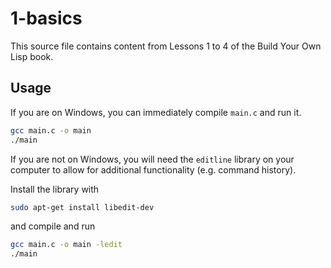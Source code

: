 # 1-basics

This source file contains content from Lessons 1 to 4 of the Build Your Own Lisp book.

## Usage

If you are on Windows, you can immediately compile `main.c` and run it.
```bash
gcc main.c -o main
./main
```

If you are not on Windows, you will need the `editline` library on your computer to allow for additional functionality (e.g. command history).

Install the library with
```bash
sudo apt-get install libedit-dev
```

and compile and run
```bash
gcc main.c -o main -ledit
./main
```
